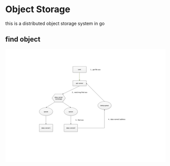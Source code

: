 # Object Storage
this is a distributed object storage system in go

## find object
![](https://github.com/yamanda1996/object-storage-go/blob/master/images/object_storage_struct_pic1.png)